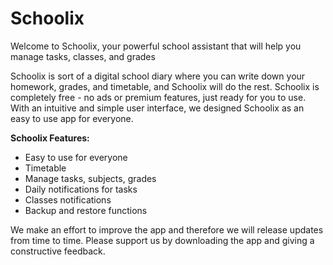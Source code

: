 # Schoolix
Welcome to Schoolix, your powerful school assistant that will help you manage tasks, classes, and grades

Schoolix is sort of a digital school diary where you can write down your homework, grades, and timetable, and Schoolix will do the rest. Schoolix is completely free - no ads or premium features, just ready for you to use. With an intuitive and simple user interface, we designed Schoolix as an easy to use app for everyone.

<b>Schoolix Features:</b>
- Easy to use for everyone
- Timetable
- Manage tasks, subjects, grades
- Daily notifications for tasks
- Classes notifications
- Backup and restore functions

We make an effort to improve the app and therefore we will release updates from time to time. Please support us by downloading the app and giving a constructive feedback.
